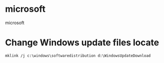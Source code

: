 # microsoft
microsoft

# Change Windows update files locate
```console
mklink /j c:\windows\softwaredistribution d:\WindowsUpdateDownload
```
